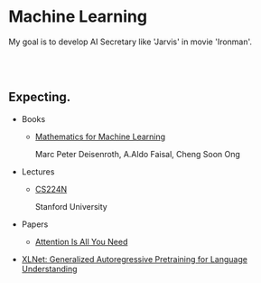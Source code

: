 # Machine Learning

My goal is to develop AI Secretary like 'Jarvis' in movie 'Ironman'.

<br>

<br>

## Expecting.

- Books

  - [Mathematics for Machine Learning](https://mml-book.github.io/)

    Marc Peter Deisenroth, A.Aldo Faisal, Cheng Soon Ong

- Lectures

  - [CS224N](https://www.youtube.com/watch?v=8rXD5-xhemo&list=PLoROMvodv4rOhcuXMZkNm7j3fVwBBY42z)

    Stanford University

- Papers

  - [Attention Is All You Need](https://arxiv.org/pdf/1706.03762.pdf)
- [XLNet: Generalized Autoregressive Pretraining for Language Understanding](https://arxiv.org/pdf/1906.08237.pdf)

